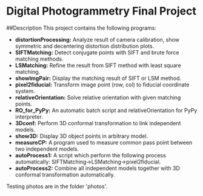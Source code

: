 Digital Photogrammetry Final Project
==========

##Description
This project contains the following programs:  
- **distortionProcessing:** Analyze result of camera calibration, show symmetric and decentering distortion distribution plots.
- **SIFTMatching:** Detect conjugate points with SIFT and brute force matching methods.
- **LSMatching:** Refine the result from SIFT method with least square matching.
- **showImgPair:** Display the matching result of SIFT or LSM method.
- **pixel2fiducial:** Transform image point (row, col) to fiducial coordinate system.
- **relativeOrientation:** Solve relative orientation with given matching points.
- **RO_for_PyPy:** An automatic batch script and relativeOrientation for PyPy interpreter.
- **3Dconf:** Perform 3D conformal transformation to link independent models.
- **show3D:** Display 3D object points in arbitrary model.
- **measureCP:** A program used to measure common pass point between two independent models.
- **autoProcess1:** A script which perform the following process automatically: SIFTMatching->LSMatching->pixel2fiducial.
- **autoProcess2:** Combine all independent models together with 3D conformal transformation automatically.

Testing photos are in the folder 'photos'.
